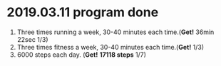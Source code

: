 # 2019.03.11 program done


 
1. Three times running a week, 30-40 minutes each time.(**Get!** 36min 22sec 1/3)
2. Three times fitness a week, 30-40 minutes each time.(**Get!** 1/3)
3. 6000 steps each day. (**Get!** **17118 steps** 1/7)

